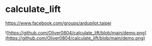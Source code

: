 # calculate_lift

https://www.facebook.com/groups/ardupilot.taipei

![https://github.com/Oliver0804/calculate_lift/blob/main/demo.png](https://github.com/Oliver0804/calculate_lift/blob/main/demo.png)
